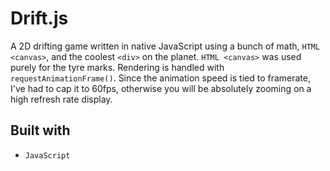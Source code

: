 # Drift.js

A 2D drifting game written in native JavaScript using a bunch of math, `HTML <canvas>`, and the coolest `<div>` on the planet. `HTML <canvas>` was used purely for the tyre marks. Rendering is handled with `requestAnimationFrame()`. Since the animation speed is tied to framerate, I've had to cap it to 60fps, otherwise you will be absolutely zooming on a high refresh rate display.

## Built with

- `JavaScript`

